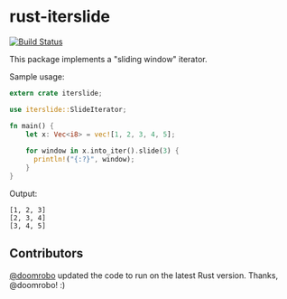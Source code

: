 rust-iterslide
===============

[![Build Status](https://travis-ci.org/slapresta/rust-iterslide.svg?branch=master)](https://travis-ci.org/slapresta/rust-iterslide)

This package implements a "sliding window" iterator.

Sample usage:

```rust
extern crate iterslide;

use iterslide::SlideIterator;

fn main() {
    let x: Vec<i8> = vec![1, 2, 3, 4, 5];
    
    for window in x.into_iter().slide(3) {
      println!("{:?}", window);
    }
}
```

Output:

```
[1, 2, 3]
[2, 3, 4]
[3, 4, 5]
```

Contributors
----

[@doomrobo](https://github.com/doomrobo) updated the code to run on the
latest Rust version. Thanks, @doomrobo! :)
